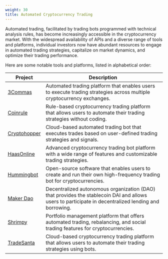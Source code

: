 ```yaml
---
weight: 30
title: Automated Cryptocurrency Trading
---
```


Automated trading, facilitated by trading bots programmed with technical analysis rules, has become increasingly accessible in the cryptocurrency market. With the widespread availability of APIs and a diverse range of tools and platforms, individual investors now have abundant resources to engage in automated trading strategies, capitalize on market dynamics, and optimize their trading performance.

Here are some notable tools and platforms, listed in alphabetical order:

| Project                                                     | Description                                                                                   |
|-------------------------------------------------------------|-----------------------------------------------------------------------------------------------|
| [3Commas](https://3commas.io/)                              | Automated trading platform that enables users to execute trading strategies across multiple cryptocurrency exchanges. |
| [Coinrule](https://coinrule.com/)                            | Rule-based cryptocurrency trading platform that allows users to automate their trading strategies without coding. |
| [Cryptohopper](https://www.cryptohopper.com/)                | Cloud-based automated trading bot that executes trades based on user-defined trading strategies and signals. |
| [HaasOnline](https://www.haasonline.com/)                    | Advanced cryptocurrency trading bot platform with a wide range of features and customizable trading strategies. |
| [Hummingbot](https://hummingbot.io/)                         | Open-source software that enables users to create and run their own high-frequency trading bot for cryptocurrencies. |
| [Maker Dao](https://docs.makerdao.com/keepers/market-maker-keepers/market-maker-keeper-bot-setup-guide) | Decentralized autonomous organization (DAO) that provides the stablecoin DAI and allows users to participate in decentralized lending and borrowing. |
| [Shrimpy](https://www.shrimpy.io/)                           | Portfolio management platform that offers automated trading, rebalancing, and social trading features for cryptocurrencies. |
| [TradeSanta](https://tradesanta.com/)                         | Cloud-based cryptocurrency trading platform that allows users to automate their trading strategies using bots. |

